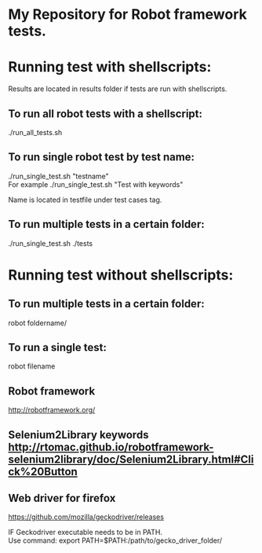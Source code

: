 # My Repository for Robot framework tests.  

# Running test with shellscripts:  
Results are located in results folder if tests are run with shellscripts.  

## To run all robot tests with a shellscript:  
./run_all_tests.sh  

## To run single robot test by test name:  
./run_single_test.sh "testname"  
For example ./run_single_test.sh "Test with keywords"  

Name is located in testfile under test cases tag.  

## To run multiple tests in a certain folder:  
./run_single_test.sh ./tests  

# Running test without shellscripts:  

## To run multiple tests in a certain folder:  
robot foldername/  

## To run a single test:  
robot filename  

## Robot framework  
http://robotframework.org/  

## Selenium2Library keywords http://rtomac.github.io/robotframework-selenium2library/doc/Selenium2Library.html#Click%20Button  

## Web driver for firefox  
https://github.com/mozilla/geckodriver/releases  

IF Geckodriver executable needs to be in PATH.  
Use command: export PATH=$PATH:/path/to/gecko_driver_folder/  
